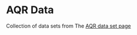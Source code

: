 # AQR Data

Collection of data sets from The [AQR data set page](https://www.aqr.com/Insights/Datasets)
